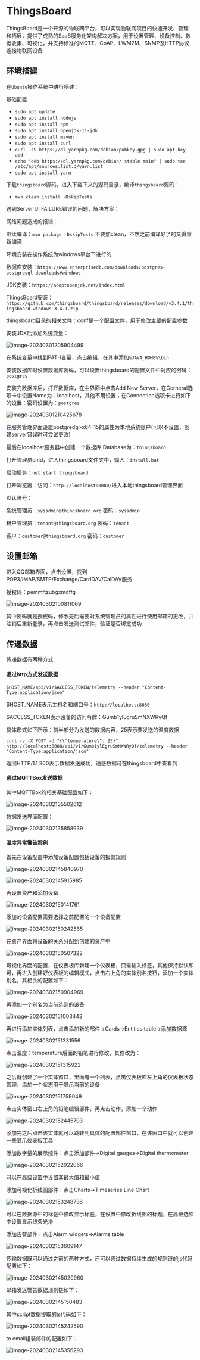 # ThingsBoard

ThingsBoard是一个开源的物联网平台，可以实现物联网项目的快速开发、管理和拓展，提供了成熟的SaaS服务化架构解决方案，用于设置管理、设备控制、数据收集、可视化，并支持标准的MQTT、CoAP、LWM2M、SNMP及HTTP协议连接物联网设备

## 环境搭建

在`Ubuntu`操作系统中进行搭建：

基础配置

- `sudo apt update`
- `sudo apt install nodejs`
- `sudo apt install npm`
- `sudo apt install openjdk-11-jdk`
- `sudo apt install maven`
- `sudo apt install curl`
- `curl -sS https://dl.yarnpkg.com/debian/pubkey.gpg | sudo apt-key add -`
- `echo "deb https://dl.yarnpkg.com/debian/ stable main" | sudo tee /etc/apt/sources.list.d/yarn.list`
- `sudo apt install yarn`

下载`thingsboard`源码，进入下载下来的源码目录，编译`thingsboard`源码：

- `mvn clean install -DskipTests`



遇到Server UI FAILURE错误的问题，解决方案：

网络问题造成的报错：

继续编译：`mvn package -DskipTests`    不要加clean，不然之前编译好了的又得重新编译



环境安装在操作系统为windows平台下进行的

数据库安装：`https://www.enterprisedb.com/downloads/postgres-postgresql-downloads#windows`

JDK安装：`https://adoptopenjdk.net/index.html`

ThingsBoard安装：`https://github.com/thingsboard/thingsboard/releases/download/v3.4.1/thingsboard-windows-3.4.1.zip`

thingsboard目录的相关文件：conf是一个配置文件，用于修改主要的配置参数

安装JDK后添加系统变量：

![image-20240301205904499](C:\Users\Asus\AppData\Roaming\Typora\typora-user-images\image-20240301205904499.png)

在系统变量中找到PATH变量，点击编辑，在其中添加`%JAVA_HOME%\bin`

安装数据库时设置数据库密码，可以设置thingsboard的配置文件中对应的密码：`postgres`

安装完数据库后，打开数据库，在主界面中点击Add New Server，在Gerneral选项卡中设置Name为：localhost，其他不用设置；在Connection选项卡进行如下的设置：密码设置为：`postgres`

![image-20240301210425678](C:\Users\Asus\AppData\Roaming\Typora\typora-user-images\image-20240301210425678.png)

在服务管理界面设置postgredql-x64-15的属性为本地系统账户(可以不设置，创建server错误时可尝试更改)

最后在localhost服务器中创建一个数据库,Database为：`thingsboard`

打开管理员cmd，进入thingsboard文件夹中，输入：`install.bat`

启动服务：`net start thingsboard`

打开浏览器：访问：`http://localhost:8080/`进入本地thingsboard管理界面

默认账号：

系统管理员：`sysadmin@thingsboard.org`    密码：`sysadmin`

租户管理员：`tenant@thingsboard.org`   密码：`tenant`

客户：`customer@thingsboard.org`   密码：`customer`



## 设置邮箱

进入QQ邮箱界面，点击设置，找到POP3/IMAP/SMTP/Exchange/CardDAV/CalDAV服务

授权码：pemmftzubgxmdffg

![image-20240302100811069](C:\Users\Asus\AppData\Roaming\Typora\typora-user-images\image-20240302100811069.png)

其中密码就是授权码，修改完后需要对系统管理员的属性进行使用邮箱的更改，并注销后重新登录，再点击发送测试邮件，验证是否绑定成功



## 传递数据

传递数据有两种方式

#### 通过http方式发送数据

`$HOST_NAME/api/v1/$ACCESS_TOKEN/telemetry --header "Content-Type:application/json"`

$HOST_NAME表示主机名和端口号：`http://localhost:8080`

$ACCESS_TOKEN表示设备的访问令牌：Gumb1ylEgruSmNXWRyQf

具体形式如下所示：前半部分为发送的数据内容，25表示要发送的温度数据

`curl -v -X POST -d "{\"temperature\": 25}" http://localhost:8080/api/v1/Gumb1ylEgruSmNXWRyQf/telemetry --header "Content-Type:application/json"`

返回HTTP/1.1 200表示数据发送成功，遥感数据可在thingsboard中查看到

#### 通过MQTTBox发送数据

其中MQTTBox的相关基础配置如下：

![image-20240302135502612](C:\Users\Asus\AppData\Roaming\Typora\typora-user-images\image-20240302135502612.png)

数据发送界面配置：

![image-20240302135858939](C:\Users\Asus\AppData\Roaming\Typora\typora-user-images\image-20240302135858939.png)

#### 温度异常警告案例

首先在设备配置中添加设备配置包括设备的报警规则

![image-20240302145840970](C:\Users\Asus\AppData\Roaming\Typora\typora-user-images\image-20240302145840970.png)

![image-20240302145915985](C:\Users\Asus\AppData\Roaming\Typora\typora-user-images\image-20240302145915985.png)

再设置资产和添加设备

![image-20240302150141761](C:\Users\Asus\AppData\Roaming\Typora\typora-user-images\image-20240302150141761.png)

添加的设备配置需要选择之前配置的一个设备配置

![image-20240302150242565](C:\Users\Asus\AppData\Roaming\Typora\typora-user-images\image-20240302150242565.png)

在资产界面将设备的关系分配到创建的资产中

![image-20240302150507322](C:\Users\Asus\AppData\Roaming\Typora\typora-user-images\image-20240302150507322.png)

可视化界面的配置，在仪表板库新建一个仪表板，只需输入标签，其他保持默认即可，再进入创建好仪表板的编辑模式，点击右上角的实体别名按钮，添加一个实体别名，其相关的配置如下：

![image-20240302150904969](C:\Users\Asus\AppData\Roaming\Typora\typora-user-images\image-20240302150904969.png)

再添加一个别名为当前选则的设备

![image-20240302151003443](C:\Users\Asus\AppData\Roaming\Typora\typora-user-images\image-20240302151003443.png)

再进行添加实体列表，点击添加新的部件->Cards->Entities table->添加数据源

![image-20240302151331556](C:\Users\Asus\AppData\Roaming\Typora\typora-user-images\image-20240302151331556.png)

点击温度：temperature后面的铅笔进行修改，其修改为：

![image-20240302151315922](C:\Users\Asus\AppData\Roaming\Typora\typora-user-images\image-20240302151315922.png)

之后就创建了一个实体窗口，里面有一个列表，点击仪表板库左上角的仪表板状态管理，添加一个状态用于显示当前的设备

![image-20240302151759049](C:\Users\Asus\AppData\Roaming\Typora\typora-user-images\image-20240302151759049.png)

点击实体窗口右上角的铅笔编辑部件，再点击动作，添加一个动作

![image-20240302152445703](C:\Users\Asus\AppData\Roaming\Typora\typora-user-images\image-20240302152445703.png)

添加完之后点击该实体就可以跳转到具体的配置部件窗口，在该窗口中就可以创建一些显示仪表板工具

添加数字量的展示控件：点击添加部件->Digital gauges->Digital thermometer

![image-20240302152922066](C:\Users\Asus\AppData\Roaming\Typora\typora-user-images\image-20240302152922066.png)

可以在高级设置中设置其最大值和最小值

添加可视化折线图部件：点击Charts->Timeseries Line Chart

![image-20240302153248736](C:\Users\Asus\AppData\Roaming\Typora\typora-user-images\image-20240302153248736.png)

可以在数据源中的标签中修改显示标签，在设置中修改折线图的标题，在高级选项中设置显示线条光滑

添加告警部件：点击Alarm widgets->Alarms table

![image-20240302153609147](C:\Users\Asus\AppData\Roaming\Typora\typora-user-images\image-20240302153609147.png)

传输数据既可以通过之前的两种方式，还可以通过数据持续生成的规则链的js代码配置如下：

![image-20240302145020960](C:\Users\Asus\AppData\Roaming\Typora\typora-user-images\image-20240302145020960.png)

邮箱发送警告数据规则链如下：

![image-20240302145150483](C:\Users\Asus\AppData\Roaming\Typora\typora-user-images\image-20240302145150483.png)

其中script数据提取的js代码如下：

![image-20240302145242590](C:\Users\Asus\AppData\Roaming\Typora\typora-user-images\image-20240302145242590.png)

to email组装邮件的配置如下：

![image-20240302145356293](C:\Users\Asus\AppData\Roaming\Typora\typora-user-images\image-20240302145356293.png)